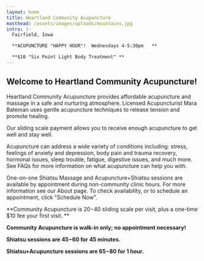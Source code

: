 ```yaml
---
layout: home
title: Heartland Community Acupuncture
masthead: /assets/images/uploads/mountains.jpg
intro: |-
  Fairfield, Iowa

  **ACUPUNCTURE "HAPPY HOUR"!  Wednesdays 4-5:30pm   **

  **$10 "Six Point Light Body Treatment" **
---
```

## Welcome to Heartland Community Acupuncture!

Heartland Community Acupuncture provides affordable acupuncture and massage in a safe and nurturing atmosphere.  Licensed Acupuncturist Mara Bateman uses gentle acupuncture techniques to release tension and promote healing.

Our sliding scale payment allows you to receive enough acupuncture to get well and stay well.

Acupuncture can address a wide variety of conditions including: stress, feelings of anxiety and depression, body pain and trauma recovery, hormonal issues, sleep trouble, fatigue, digestive issues, and much more.  See FAQs for more information on what acupuncture can help you with.

One-on-one Shiatsu Massage  and Acupuncture+Shiatsu sessions are available by appointment during non-community clinic hours.  For more information see our About page. To check availability, or to schedule an appointment, click "Schedule Now".

**Community Acupuncture is $20-$40 sliding scale per visit, plus a one-time $10 fee your first visit. **

**Community Acupuncture is walk-in only; no appointment necessary!**

**Shiatsu sessions are $45-$60 for 45 minutes.**

**Shiatsu+Acupuncture sessions are $65-$80 for 1 hour.**
